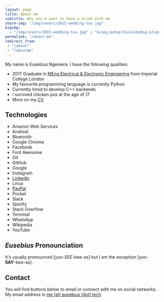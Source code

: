 ```yaml
---
layout: page
title: About me
subtitle: Why you'd want to have a drink with me
share-img: "/img/covers/2015-wedding-tux.jpg"
bigimg:
  - "/img/covers/2015-wedding-tux.jpg" : "&copy;&nbsp;Faisal&nbsp;&lsquo;Tre&rsquo;&nbsp;Shah (2014)"
permalink: "/about-me"
redirect_from:
 - "/about"
 - "/aboutme"
---
```


My name is Eusebius Ngemera. I have the following qualities:

- 2017 Graduate in [MEng Electrical & Electronic Engineering](https://www.imperial.ac.uk/study/ug/courses/electrical-engineering-department/electrical-and-electronic-engineering-meng/) from Imperial College London
- My favourite programming language is currently Python
- Currently hired to develop C++ backends
- I survived chicken pox at the age of 17
- More on my [CV](/cv/)

## Technologies

<ul class="list-inline text-center">
  <li title="Amazon Web Services">
    <span class="fa-stack fa-lg" aria-hidden="true">
      <i class="fa fa-amazon fa-stack-1x"></i>
    </span>
    <span class="sr-only">Amazon Web Services</span>
  </li>
  <li>
    <span class="fa-stack fa-lg" aria-hidden="true">
      <i class="fa fa-android fa-stack-1x"></i>
    </span>
    <span class="sr-only">Android</span>
  </li>
  <li>
    <span class="fa-stack fa-lg" aria-hidden="true">
      <i class="fa fa-bluetooth-b fa-stack-1x"></i>
    </span>
    <span class="sr-only">Bluetooth</span>
  </li>
  <li>
    <span class="fa-stack fa-lg" aria-hidden="true">
      <i class="fa fa-chrome fa-stack-1x"></i>
    </span>
    <span class="sr-only">Google Chrome</span>
  </li>
  <li>
    <span class="fa-stack fa-lg" aria-hidden="true">
      <i class="fa fa-facebook fa-stack-1x"></i>
    </span>
    <span class="sr-only">Facebook</span>
  </li>
  <li title="Font Awesome">
    <span class="fa-stack fa-lg" aria-hidden="true">
      <i class="fa fa-font-awesome fa-stack-1x"></i>
    </span>
    <span class="sr-only">Font Awesome</span>
  </li>
  <li>
    <span class="fa-stack fa-lg" aria-hidden="true">
      <i class="fa fa-git fa-stack-1x"></i>
    </span>
    <span class="sr-only">Git</span>
  </li>
  <li>
    <span class="fa-stack fa-lg" aria-hidden="true">
      <i class="fa fa-github fa-stack-1x"></i>
    </span>
    <span class="sr-only">GitHub</span>
  </li>
  <li>
    <span class="fa-stack fa-lg" aria-hidden="true">
      <i class="fa fa-google fa-stack-1x"></i>
    </span>
    <span class="sr-only">Google</span>
  </li>
  <li>
    <span class="fa-stack fa-lg" aria-hidden="true">
      <i class="fa fa-instagram fa-stack-1x"></i>
    </span>
    <span class="sr-only">Instagram</span>
  </li>
  <li>
    <a href="https://www.linkedin.com/in/eusebius/" title="LinkedIn">
      <span class="fa-stack fa-lg" aria-hidden="true">
        <i class="fa fa-linkedin fa-stack-1x"></i>
      </span>
      <span class="sr-only">LinkedIn</span>
    </a>
  </li>
  <li>
    <span class="fa-stack fa-lg" aria-hidden="true">
      <i class="fa fa-linux fa-stack-1x"></i>
    </span>
    <span class="sr-only">Linux</span>
  </li>
  <li>
    <a href="/donate/" title="PayPal">
      <span class="fa-stack fa-lg" aria-hidden="true">
        <i class="fa fa-paypal fa-stack-1x"></i>
      </span>
      <span class="sr-only">PayPal</span>
    </a>
  </li>
  <li title="Pocket">
    <span class="fa-stack fa-lg" aria-hidden="true">
      <i class="fa fa-get-pocket fa-stack-1x"></i>
    </span>
    <span class="sr-only">Pocket</span>
  </li>
  <li title="Slack">
    <span class="fa-stack fa-lg" aria-hidden="true">
      <i class="fa fa-slack fa-stack-1x"></i>
    </span>
    <span class="sr-only">Slack</span>
  </li>
  <li>
    <span class="fa-stack fa-lg" aria-hidden="true">
      <i class="fa fa-spotify fa-stack-1x"></i>
    </span>
    <span class="sr-only">Spotify</span>
  </li>
  <li>
    <span class="fa-stack fa-lg" aria-hidden="true">
      <i class="fa fa-stack-overflow fa-stack-1x"></i>
    </span>
    <span class="sr-only">Stack Overflow</span>
  </li>
  <li title="Terminal">
    <span class="fa-stack fa-lg" aria-hidden="true">
      <i class="fa fa-terminal fa-stack-1x"></i>
    </span>
    <span class="sr-only">Terminal</span>
  </li>
  <li>
    <span class="fa-stack fa-lg" aria-hidden="true">
      <i class="fa fa-whatsapp fa-stack-1x"></i>
    </span>
    <span class="sr-only">WhatsApp</span>
  </li>
  <li>
    <span class="fa-stack fa-lg" aria-hidden="true">
      <i class="fa fa-wikipedia-w fa-stack-1x"></i>
    </span>
    <span class="sr-only">Wikipedia</span>
  </li>
  <li>
    <span class="fa-stack fa-lg" aria-hidden="true">
      <i class="fa fa-youtube fa-stack-1x"></i>
    </span>
    <span class="sr-only">YouTube</span>
  </li>
</ul>

## *Eusebius* Pronounciation

It's usually pronounced [yoo-*SEE*-bee-əs] but I am the exception [yoo-**SAY**-bee-əs].

## Contact

You will find buttons below to email or connect with me on social networks. My email address is [me [at] eusebius [dot] tech](mailto:me@eusebius.tech).
